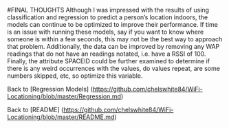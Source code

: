 #FINAL THOUGHTS
Although I was impressed with the results of using classification and regression to predict a person’s location indoors, the models can continue to be optimized to improve their performance. If time is an issue with running these models, say if you want to know where someone is within a few seconds, this may not be the best way to approach that problem. Additionally, the data can be improved by removing any WAP readings that do not have an readings notated, i.e. have a RSSI of 100. Finally, the attribute SPACEID could be further examined to determine if there is any weird occurrences with the values, do values repeat, are some numbers skipped, etc, so optimize this variable. 

Back to [Regression Models] (https://github.com/chelswhite84/WiFi-Locationing/blob/master/Regression.md)

Back to [README] (https://github.com/chelswhite84/WiFi-Locationing/blob/master/README.md)

